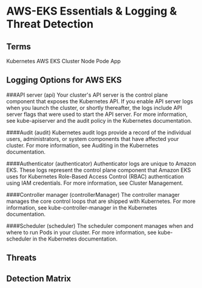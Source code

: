 # AWS-EKS Essentials & Logging & Threat Detection

## Terms

Kubernetes
AWS EKS
Cluster
Node
Pode
App



## Logging Options for AWS EKS

###API server (api) 
Your cluster's API server is the control plane component that exposes the Kubernetes API. If you enable API server logs when you launch the cluster, or shortly thereafter, the logs include API server flags that were used to start the API server. For more information, see kube-apiserver and the audit policy in the Kubernetes documentation.

####Audit (audit) 
Kubernetes audit logs provide a record of the individual users, administrators, or system components that have affected your cluster. For more information, see Auditing
in the Kubernetes documentation.

####Authenticator (authenticator) 
Authenticator logs are unique to Amazon EKS. These logs represent the control plane component that Amazon EKS uses for Kubernetes Role-Based Access Control
(RBAC) authentication using IAM credentials. For more information, see Cluster Management.

####Controller manager (controllerManager) 
The controller manager manages the core control loops that are shipped with Kubernetes. For more information, see kube-controller-manager
in the Kubernetes documentation.

####Scheduler (scheduler) 
The scheduler component manages when and where to run Pods in your cluster. For more information, see kube-scheduler
in the Kubernetes documentation.


 

## Threats
## Detection Matrix

